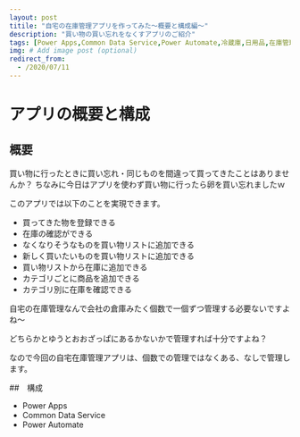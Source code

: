 ```yaml
---
layout: post
titile: "自宅の在庫管理アプリを作ってみた～概要と構成編～"
description: "買い物の買い忘れをなくすアプリのご紹介"
tags: [Power Apps,Common Data Service,Power Automate,冷蔵庫,日用品,在庫管理]
img: # Add image post (optional)
redirect_from:
  - /2020/07/11
---
```


# アプリの概要と構成

## 概要
買い物に行ったときに買い忘れ・同じものを間違って買ってきたことはありませんか？
ちなみに今日はアプリを使わず買い物に行ったら卵を買い忘れましたｗ

このアプリでは以下のことを実現できます。
- 買ってきた物を登録できる
- 在庫の確認ができる
- なくなりそうなものを買い物リストに追加できる
- 新しく買いたいものを買い物リストに追加できる
- 買い物リストから在庫に追加できる
- カテゴリごとに商品を追加できる
- カテゴリ別に在庫を確認できる


自宅の在庫管理なんで会社の倉庫みたく個数で一個ずつ管理する必要ないですよね～

どちらかとゆうとおおざっぱにあるかないかで管理すれば十分ですよね？

なので今回の自宅在庫管理アプリは、個数での管理ではなくある、なしで管理します。

##　構成
- Power Apps
- Common Data Service
- Power Automate



